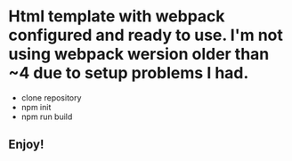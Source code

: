 # Html template with webpack configured and ready to use. I'm not using webpack wersion older than ~4 due to setup problems I had.

* clone repository
* npm init
* npm run build

## Enjoy!